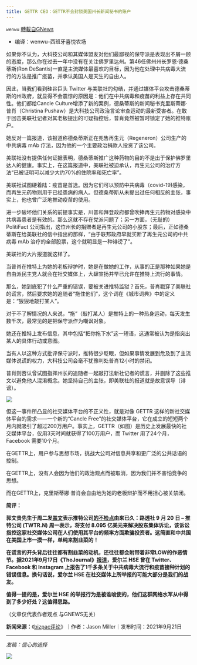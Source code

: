 ```yaml
---
title: GETTR CEO：GETTR不会封锁美国州长新闻秘书的账户
---
```

`wenwu` [轉載自GNews](https://gnews.org/zh-hans/1549891/)

- 编译：wenwu–西班牙喜悦农场


如果你不认为，大科技公司和其媒体盟友对他们最鄙视的保守派是表现出不屑一顾的态度，那么你在过去一年中没有在关注佛罗里达州。第46任佛州州长罗恩·德桑蒂斯(Ron DeSantis)一直是主流媒体最喜欢的目标，因为他在处理中共病毒大流行的方法是推广疫苗，并承认美国人是天生的自由人。

因此，当我们看到硅谷巨头 Twitter 与美联社的勾结，并通过媒体平台攻击德桑蒂斯的州政府，就显得不会震惊的原因是：他们在中共病毒和疫苗的利益上存在共同性。他们都给Cancle Culture增添了新的案例，德桑蒂斯的新闻秘书克里斯蒂娜·普肖（Christina Pushaw）是大科技公司政治言论审查运动的最新受害者。在敢于回击美联社记者对其老板提出的可疑指控后，普肖竟然被暂时锁定了她的推特账户。

她反对一篇报道，该报道称德桑蒂斯正在兜售再生元（Regeneron）公司生产的中共病毒 mAb 疗法，因为他的一个主要政治捐款人投资了该公司。

美联社没有提供任何证据表明，德桑蒂斯推广这种药物的目的不是出于保护佛罗里达人的健康。事实上，在这篇报道中，美联社被迫承认，再生元公司的治疗方法“已被证明可以减少大约70%的住院率和死亡率”。

美联社试图硬着陆：疫苗是首选。因为它们可以预防中共病毒（covid-19)感染，而再生元药物则用于已经患病的病人。但德桑蒂斯从未提出过任何相反的主张，事实上，他也曾广泛地推动疫苗的使用。

进一步破坏他们关系的前提事实是，川普和拜登政府都曾吹捧再生元药物对感染中共病毒患者是有效的。那么这就不存在党派问题了；另一方面，（无耻的）PolitiFact 公司指出，这位州长的捐赠者是再生元公司的小股东；最后，正如德桑蒂斯在给美联社的信中指出的那样，“由于联邦政府早就买断了再生元公司的中共病毒 mAb 治疗的全部股票，这个就明显是一种诽谤了”。

美联社的大片报道就这样了。

当普肖在推特上为她的老板辩护时，她是在做她的工作，从事的正是那种如果她是自由派民主党人就会在社交媒体上，大肆宣扬并早已允许在推特上流行的事情。

那么，她到底犯了什么严重的错误，要被关进推特监狱？首先，普肖戳穿了美联社的谎言，然后要求她的追随者“拖住他们”，这个词在《城市词典》中的定义是：“狠狠地敲打某人”。

对于不了解情况的人来说，“拖”（敲打某人）是推特上的一种热身运动，每天发生数千次，最常见的是把保守派作为嘲讽对象。

她还在推特上发布信息，其中包括“把你拖下水”这一短语，这通常被认为是指突出某人的具体行动或意图。

当有人以这种方式批评保守派时，推特很少眨眼，但如果事情发展到危及到了主流媒体说谎的权力，大科技公司会毫不犹豫判处普肖12小时的禁闭。

普肖则否认曾试图指挥州长的追随者一起敲打法新社记者的谎言，并删除了这些推文以避免他人混淆概念。她坚持自己的主张，即美联社的报道就是故意误导（诽谤）。

![](https://assets.gnews.org/wp-content/uploads/2021/09/unknown-40.png)

但这一事件所凸显的社交媒体平台的不正义性，就是对像 GETTR 这样的新社交媒体平台的需求——一个新的“Cancle Free”的社交媒体平台，它在成立的短短两个月内就吸引了超过200万用户。事实上，GETTR（如图）是历史上发展最快的社交媒体平台，仅用3天时间就获得了100万用户，而 Twitter 用了24个月，Facebook 需要10个月。

在GETTR上，用户参与思想市场，挑战大公司对信息共享和更广泛的公共话语的控制。

在GETTR上，没有人会因为他们的政治观点而被取消，因为我们并不害怕竞争的思想。

而在GETTR上，克里斯蒂娜·普肖会自由地为她的老板辩护而不用担心被关禁闭。

**简评：**

**郭文贵先生于周二发[盖文](https://gettr.com/post/pbvjjmb49b)表示推特公司[的不检点](https://www.reuters.com/technology/)由来已久：路透社 9 月 20 日 – 推特公司 (TWTR.N) 周一表示，将支付 8.095 亿美元来解决股东集体诉讼，该诉讼指控这家社交媒体公司在人们使用其平台的频率方面欺骗投资者。这简直和中共国在美国上市一摸一样，单纯来割韭菜的！**

**在谎言的开头背后往往都有割韭菜的动机，还往往都会附带着非常LOW的作恶情节。据2021年9月17日《TheJournal》[报道](https://www.thejournal.ie/hse-reports-social-media-misinformation-accounts-5551750-Sep2021/)，爱尔兰 HSE 曾在 Twitter、Facebook 和 Instagram 上报告了1千多条关于中共病毒大流行和疫苗接种计划的错误信息。换句话说，爱尔兰 HSE 在社交媒体上所举报的可能大部分是我们的战友。**

**值得一提的是，爱尔兰 HSE 的举报行为是被谁唆使的，他们这群网络水军从中得到了多少好处？这值得思路。**

（文章仅代表作者观点 与GNEWS无关）

**新闻来源：**《[bizpac评论](https://www.bizpacreview.com/2021/09/21/jason-miller-desantis-press-secretarys-twitter-suspension-would-not-have-happened-on-gettr-1137767/)》｜作者：Jason Miller｜发布时间：2021年9月21日

* * *

*发稿：信心的选择*

![](https://assets.gnews.org/wp-content/uploads/2021/08/GNEWS_CH.-2.jpeg)
